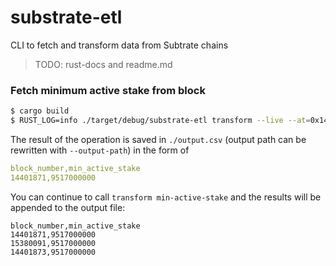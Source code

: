 # substrate-etl
CLI to fetch and transform data from Subtrate chains

> TODO: rust-docs and readme.md

### Fetch minimum active stake from block

```bash
$ cargo build
$ RUST_LOG=info ./target/debug/substrate-etl transform --live --at=0x1477d54ad233824dd60afe1efc76413523c2737fd0cbabe2271568f75f560c74 min-active-stake --uri=wss://rpc.polkadot.io:443
```

The result of the operation is saved in `./output.csv` (output path can be rewritten with `--output-path`) in the form of

```yaml
block_number,min_active_stake
14401871,9517000000
```

You can continue to call `transform min-active-stake` and the results will be appended to the output file:

```
block_number,min_active_stake
14401871,9517000000
15380091,9517000000
14401873,9517000000
```

